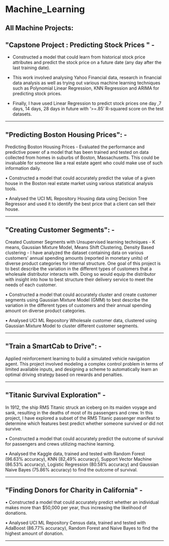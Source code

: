 # Machine_Learning
## All Machine Projects:

## "Capstone Project : Predicting Stock Prices " -

 -	Constructed a model that could learn from historical stock price attributes and predict the stock price on a future date (any day after the last training date).

 -	This work involved analysing Yahoo Financial data, research in financial data analysis as well as trying out various machine learning techniques such as Polynomial Linear Regression, KNN Regression and ARIMA for predicting stock prices. 

 -	Finally, I have used Linear Regression to predict stock prices one day ,7 days, 14 days, 28 days in future with ‘>=.85’ R-squared score on the test datasets.

-------------------------------------------------------------------------------------------------------------------

## "Predicting Boston Housing Prices": -

Predicting Boston Housing Prices - Evaluated the performance and predictive power of a model that has been trained and tested on data collected from homes in suburbs of Boston, Massachusetts. This could be invaluable for someone like a real estate agent who could make use of such information daily.

•	Constructed a model that could accurately predict the value of a given house in the Boston real estate market using various statistical analysis tools.

•	Analysed the UCI ML Repository Housing data using Decision Tree Regressor and used it to identify the best price that a client can sell their house.

-------------------------------------------------------------------------------------------------------------------

## "Creating Customer Segments": -

Created Customer Segments with Unsupervised learning techniques - K means, Gaussian Mixture Model, Means Shift Clustering, Density Based clustering -  I have analyzed the dataset containing data on various customers' annual spending amounts (reported in monetary units) of diverse product categories for internal structure. One goal of this project is to best describe the variation in the different types of customers that a wholesale distributor interacts with. Doing so would equip the distributor with insight into how to best structure their delivery service to meet the needs of each customer.

•	Constructed a model that could accurately cluster and create customer segments using Gaussian Mixture Model (GMM) to best describe the variation in the different types of customers and their annual spending amount on diverse product categories.

•	Analysed UCI ML Repository Wholesale customer data, clustered using Gaussian Mixture Model to cluster different customer segments.

--------------------------------------------------------------------------------------------------------------------

## "Train a SmartCab to Drive": -

Applied reinforcement learning to build a simulated vehicle navigation agent. This project involved modeling a complex control problem in terms of limited available inputs, and designing a scheme to automatically learn an optimal driving strategy based on rewards and penalties.

--------------------------------------------------------------------------------------------------------------------

## "Titanic Survival Exploration" - 

In 1912, the ship RMS Titanic struck an iceberg on its maiden voyage and sank, resulting in the deaths of most of its passengers and crew. In this project, I have explored a subset of the RMS Titanic passenger manifest to determine which features best predict whether someone survived or did not survive.

•	Constructed a model that could accurately predict the outcome of survival for passengers and crews utilizing machine learning.

•	Analysed the Kaggle data, trained and tested with Random Forest (96.63% accuracy), KNN (82,49% accuracy), Support Vector Machine (86.53% accuracy), Logistic Regression (80.58% accuracy) and Gaussian Naive Bayes (75.86% accuracy) to find the outcome of survival.


--------------------------------------------------------------------------------------------------------------------

## "Finding Donors for Charity in California" -

•	Constructed a model that could accurately predict whether an individual makes more than $50,000 per year, thus increasing the likelihood of donations.

•	Analysed UCI ML Repository Census data, trained and tested with AdaBoost (86.77% accuracy), Random Forest and Naive Bayes to find the highest amount of donation.

---------------------------------------------------------------------------------------------------------------------

